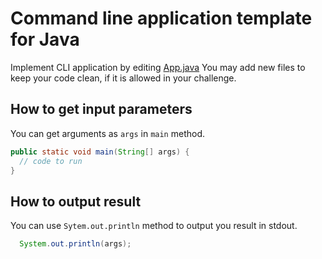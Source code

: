 # Command line application template for Java

Implement CLI application by editing [App.java](src/main/java/codecheck/App.java)
You may add new files to keep your code clean, if it is allowed in your challenge.

## How to get input parameters
You can get arguments as `args` in `main` method.

```java
public static void main(String[] args) {
  // code to run
}
```

## How to output result
You can use `Sytem.out.println` method to output you result in stdout.

``` java
  System.out.println(args);
```
